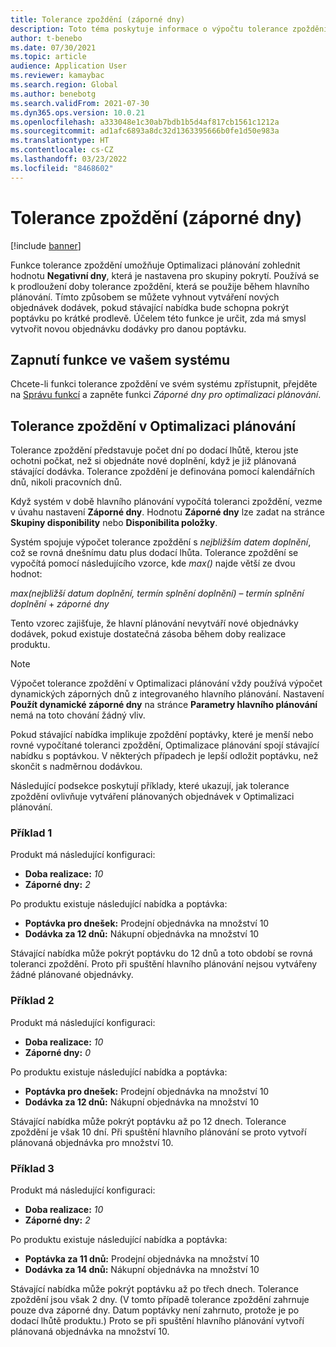 ```yaml
---
title: Tolerance zpoždění (záporné dny)
description: Toto téma poskytuje informace o výpočtu tolerance zpoždění a o tom, jak ovlivňuje plánované vytváření objednávek v Optimalizaci plánování.
author: t-benebo
ms.date: 07/30/2021
ms.topic: article
audience: Application User
ms.reviewer: kamaybac
ms.search.region: Global
ms.author: benebotg
ms.search.validFrom: 2021-07-30
ms.dyn365.ops.version: 10.0.21
ms.openlocfilehash: a333048e1c30ab7bdb1b5d4af817cb1561c1212a
ms.sourcegitcommit: ad1afc6893a8dc32d1363395666b0fe1d50e983a
ms.translationtype: HT
ms.contentlocale: cs-CZ
ms.lasthandoff: 03/23/2022
ms.locfileid: "8468602"
---
```

# <a name="delay-tolerance-negative-days"></a>Tolerance zpoždění (záporné dny)

[!include [banner](../../includes/banner.md)]

Funkce tolerance zpoždění umožňuje Optimalizaci plánování zohlednit hodnotu **Negativní dny**, která je nastavena pro skupiny pokrytí. Používá se k prodloužení doby tolerance zpoždění, která se použije během hlavního plánování. Tímto způsobem se můžete vyhnout vytváření nových objednávek dodávek, pokud stávající nabídka bude schopna pokrýt poptávku po krátké prodlevě. Účelem této funkce je určit, zda má smysl vytvořit novou objednávku dodávky pro danou poptávku.

## <a name="turn-on-the-feature-in-your-system"></a>Zapnutí funkce ve vašem systému

Chcete-li funkci tolerance zpoždění ve svém systému zpřístupnit, přejděte na [Správu funkcí](../../../fin-ops-core/fin-ops/get-started/feature-management/feature-management-overview.md) a zapněte funkci *Záporné dny pro optimalizaci plánování*.

## <a name="delay-tolerance-in-planning-optimization"></a>Tolerance zpoždění v Optimalizaci plánování

Tolerance zpoždění představuje počet dní po dodací lhůtě, kterou jste ochotni počkat, než si objednáte nové doplnění, když je již plánovaná stávající dodávka. Tolerance zpoždění je definována pomocí kalendářních dnů, nikoli pracovních dnů.

Když systém v době hlavního plánování vypočítá toleranci zpoždění, vezme v úvahu nastavení **Záporné dny**. Hodnotu **Záporné dny** lze zadat na stránce **Skupiny disponibility** nebo **Disponibilita položky**.

Systém spojuje výpočet tolerance zpoždění s *nejbližším datem doplnění*, což se rovná dnešnímu datu plus dodací lhůta. Tolerance zpoždění se vypočítá pomocí následujícího vzorce, kde *max()* najde větší ze dvou hodnot:

*max(nejbližší datum doplnění, termín splnění doplnění)* – *termín splnění doplnění* + *záporné dny*

Tento vzorec zajišťuje, že hlavní plánování nevytváří nové objednávky dodávek, pokud existuje dostatečná zásoba během doby realizace produktu.

> [!NOTE]
> Výpočet tolerance zpoždění v Optimalizaci plánování vždy používá výpočet dynamických záporných dnů z integrovaného hlavního plánování. Nastavení **Použít dynamické záporné dny** na stránce **Parametry hlavního plánování** nemá na toto chování žádný vliv.

Pokud stávající nabídka implikuje zpoždění poptávky, které je menší nebo rovné vypočítané toleranci zpoždění, Optimalizace plánování spojí stávající nabídku s poptávkou. V některých případech je lepší odložit poptávku, než skončit s nadměrnou dodávkou.

Následující podsekce poskytují příklady, které ukazují, jak tolerance zpoždění ovlivňuje vytváření plánovaných objednávek v Optimalizaci plánování.

### <a name="example-1"></a>Příklad 1

Produkt má následující konfiguraci:

- **Doba realizace:** *10*
- **Záporné dny:** *2*

Po produktu existuje následující nabídka a poptávka:

- **Poptávka pro dnešek:** Prodejní objednávka na množství 10
- **Dodávka za 12 dnů:** Nákupní objednávka na množství 10

Stávající nabídka může pokrýt poptávku do 12 dnů a toto období se rovná toleranci zpoždění. Proto při spuštění hlavního plánování nejsou vytvářeny žádné plánované objednávky.

### <a name="example-2"></a>Příklad 2

Produkt má následující konfiguraci:

- **Doba realizace:** *10*
- **Záporné dny:** *0*

Po produktu existuje následující nabídka a poptávka:

- **Poptávka pro dnešek:** Prodejní objednávka na množství 10
- **Dodávka za 12 dnů:** Nákupní objednávka na množství 10

Stávající nabídka může pokrýt poptávku až po 12 dnech. Tolerance zpoždění je však 10 dní. Při spuštění hlavního plánování se proto vytvoří plánovaná objednávka pro množství 10.

### <a name="example-3"></a>Příklad 3

Produkt má následující konfiguraci:

- **Doba realizace:** *10*
- **Záporné dny:** *2*

Po produktu existuje následující nabídka a poptávka:

- **Poptávka za 11 dnů:** Prodejní objednávka na množství 10
- **Dodávka za 14 dnů:** Nákupní objednávka na množství 10

Stávající nabídka může pokrýt poptávku až po třech dnech. Tolerance zpoždění jsou však 2 dny. (V tomto případě tolerance zpoždění zahrnuje pouze dva záporné dny. Datum poptávky není zahrnuto, protože je po dodací lhůtě produktu.) Proto se při spuštění hlavního plánování vytvoří plánovaná objednávka na množství 10.
